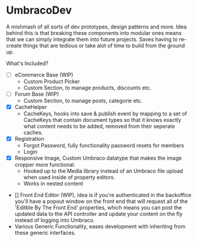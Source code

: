 # UmbracoDev
A mishmash of all sorts of dev prototypes, design patterns and more. Idea behind this is that breaking these components into modular ones means that we can simply integrate them into future projects. Saves having to re-create things that are tedious or take alot of time to build from the ground up.

What's Included?
- [ ] eCommerce Base (WIP)
  - Custom Product Picker
  - Custom Section, to manage products, discounts etc.
- [ ] Forum Base (WIP)
  - Custom Section, to manage posts, categorie etc.
- [X] CacheHelper
  - CacheKeys, hooks into save & publish event by mapping to a set of CacheKeys that contain document types so that it knows exactly what content needs to be added, removed from their seperate caches.
- [X] Registration
  - Forgot Password, fully functionality password resets for members
  - Login
- [X] Responsive Image, Custom Umbraco datatype that makes the image cropper more functional.
  - Hooked up to the Media library instead of an Umbraco file upload when used inside of property editors.
  - Works in nested content
- [] Front End Editor (WIP), idea is if you're authenticated in the backoffice you'll have a popout window on the front end that will request all of the 'Editble By The Front End' properties, which means you can post the updated data to the API controller and update your content on the fly instead of logging into Umbraco.
- Various Generic Functionality, eases development with inheriting from these generic interfaces.

